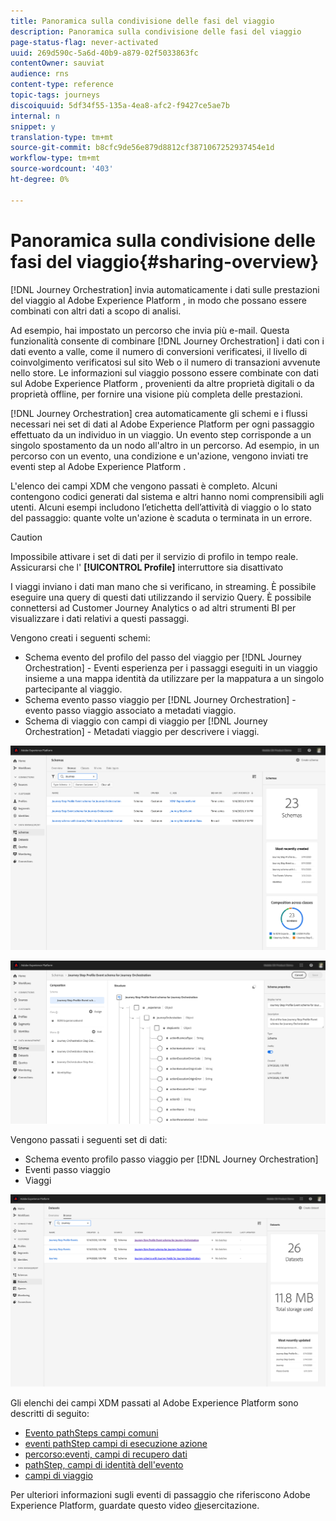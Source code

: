 ```yaml
---
title: Panoramica sulla condivisione delle fasi del viaggio
description: Panoramica sulla condivisione delle fasi del viaggio
page-status-flag: never-activated
uuid: 269d590c-5a6d-40b9-a879-02f5033863fc
contentOwner: sauviat
audience: rns
content-type: reference
topic-tags: journeys
discoiquuid: 5df34f55-135a-4ea8-afc2-f9427ce5ae7b
internal: n
snippet: y
translation-type: tm+mt
source-git-commit: b8cfc9de56e879d8812cf3871067252937454e1d
workflow-type: tm+mt
source-wordcount: '403'
ht-degree: 0%

---
```



# Panoramica sulla condivisione delle fasi del viaggio{#sharing-overview}

[!DNL Journey Orchestration] invia automaticamente i dati sulle prestazioni del viaggio al Adobe Experience Platform , in modo che possano essere combinati con altri dati a scopo di analisi.

Ad esempio, hai impostato un percorso che invia più e-mail. Questa funzionalità consente di combinare [!DNL Journey Orchestration] i dati con i dati evento a valle, come il numero di conversioni verificatesi, il livello di coinvolgimento verificatosi sul sito Web o il numero di transazioni avvenute nello store. Le informazioni sul viaggio possono essere combinate con dati sul Adobe Experience Platform , provenienti da altre proprietà digitali o da proprietà offline, per fornire una visione più completa delle prestazioni.

[!DNL Journey Orchestration] crea automaticamente gli schemi e i flussi necessari nei set di dati al Adobe Experience Platform  per ogni passaggio effettuato da un individuo in un viaggio. Un evento step corrisponde a un singolo spostamento da un nodo all&#39;altro in un percorso. Ad esempio, in un percorso con un evento, una condizione e un&#39;azione, vengono inviati tre eventi step al Adobe Experience Platform .

L&#39;elenco dei campi XDM che vengono passati è completo. Alcuni contengono codici generati dal sistema e altri hanno nomi comprensibili agli utenti. Alcuni esempi includono l’etichetta dell’attività di viaggio o lo stato del passaggio: quante volte un&#39;azione è scaduta o terminata in un errore.

>[!CAUTION]
>
>Impossibile attivare i set di dati per il servizio di profilo in tempo reale. Assicurarsi che l&#39; **[!UICONTROL Profile]** interruttore sia disattivato

I viaggi inviano i dati man mano che si verificano, in streaming. È possibile eseguire una query di questi dati utilizzando il servizio Query. È possibile connettersi ad Customer Journey Analytics o ad altri strumenti BI per visualizzare i dati relativi a questi passaggi.

Vengono creati i seguenti schemi:

* Schema evento del profilo del passo del viaggio per [!DNL Journey Orchestration] - Eventi esperienza per i passaggi eseguiti in un viaggio insieme a una mappa identità da utilizzare per la mappatura a un singolo partecipante al viaggio.
* Schema evento passo viaggio per [!DNL Journey Orchestration] - evento passo viaggio associato a metadati viaggio.
* Schema di viaggio con campi di viaggio per [!DNL Journey Orchestration] - Metadati viaggio per descrivere i viaggi.

![](../assets/sharing1.png)

![](../assets/sharing2.png)

Vengono passati i seguenti set di dati:

* Schema evento profilo passo viaggio per [!DNL Journey Orchestration]
* Eventi passo viaggio
* Viaggi

![](../assets/sharing3.png)

Gli elenchi dei campi XDM passati al Adobe Experience Platform  sono descritti di seguito:

* [Evento pathSteps campi comuni](../building-journeys/sharing-common-fields.md)
* [eventi pathStep campi di esecuzione azione](../building-journeys/sharing-execution-fields.md)
* [percorso:eventi, campi di recupero dati](../building-journeys/sharing-fetch-fields.md)
* [pathStep, campi di identità dell&#39;evento](../building-journeys/sharing-identity-fields.md)
* [campi di viaggio](../building-journeys/sharing-journey-fields.md)

Per ulteriori informazioni sugli eventi di passaggio che riferiscono  Adobe Experience Platform, guardate questo video [di](https://docs.adobe.com/content/help/en/journey-orchestration-learn/tutorials/reporting-step-events-to-adobe-experience-platform.html)esercitazione.
